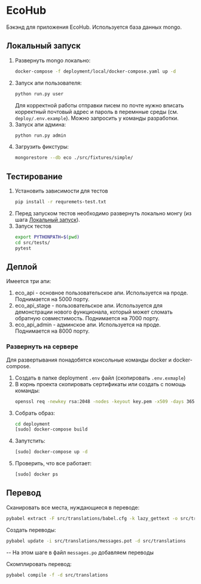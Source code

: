 # EcoHub
Бэкэнд для приложения EcoHub. Используется база данных mongo.

## Локальный запуск
1) Развернуть mongo локально:
   ```bash
   docker-compose -f deployment/local/docker-compose.yaml up -d
   ```
2) Запуск апи пользователя:
   ```bash  
   python run.py user
   ```
   Для корректной работы отправки писем по почте нужно вписать корректный 
   почтовый адрес и пароль в перемнные среды (см. `deploy/.env.example`). Можно запросить у команды разработки. 
3) Запуск апи админа:
   ```bash
   python run.py admin
   ```
4) Загрузить фикстуры:
   ```bash
   mongorestore --db eco ./src/fixtures/simple/  
   ```

## Тестирование
1) Установить зависимости для тестов
   ```bash
   pip install -r requremets-test.txt
   ```
2) Перед запуском тестов необходимо развернуть локально монгу (из шага [Локальный запуск](#Локальный-запуск)).
3) Запуск тестов
   ```bash
   export PYTHONPATH=$(pwd)
   cd src/tests/
   pytest
   ```

## Деплой
Имеется три апи:
1) eco_api - основное пользовательское апи. Используется на проде. 
   Поднимается на 5000 порту.
2) eco_api_stage - пользовательское апи. Используется для демонстрации
   нового функционала, который может сломать обратную совместимость.
   Поднимается на 7000 порту. 
3) eco_api_admin - админское апи. Используется на проде. Поднимается на
   8000 порту.

### Развернуть на сервере
Для развертывания понадобятся консольные команды docker и docker-compose.

1) Создать в папке deployment `.env` файл (скопировать `.env.exmaple`)
2) В корнь проекта скопировать сертификаты или создать с помощь команды:
   ```bash
   openssl req -newkey rsa:2048 -nodes -keyout key.pem -x509 -days 365 -out certificate.pem
   ```
3) Собрать образ: 
   ```bash
   cd deployment
   [sudo] docker-compose build
   ```
4) Запутстить:
   ```bash
   [sudo] docker-compose up -d
   ```
5) Проверить, что все работает:
   ```bash
   [sudo] docker ps
   ```

## Перевод
Сканировать все места, нуждающиеся в переводе:
```bash
pybabel extract -F src/translations/babel.cfg -k lazy_gettext -o src/translations/messages.pot src
```
Создать переводы:
```bash
pybabel update -i src/translations/messages.pot -d src/translations
```

-- На этом шаге в файл `messages.po` добавляем переводы

Скомплировать перевод:
```bash
pybabel compile -f -d src/translations
```

